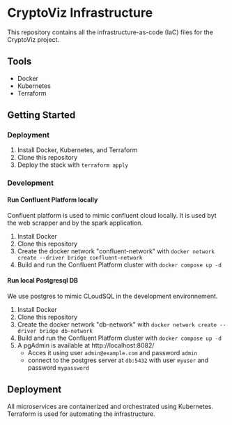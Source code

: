 # CryptoViz Infrastructure

This repository contains all the infrastructure-as-code (IaC) files for the CryptoViz project.

## Tools

- Docker
- Kubernetes
- Terraform

## Getting Started

### Deployment

1. Install Docker, Kubernetes, and Terraform
2. Clone this repository
3. Deploy the stack with `terraform apply`

### Development 

#### Run Confluent Platform locally

Confluent platform is used to mimic confluent cloud locally. It is used byt the web scrapper and by the spark application.

1. Install Docker
2. Clone this repository
3. Create the docker network "confluent-network" with `docker network create --driver bridge confluent-network`
4. Build and run the Confluent Platform cluster with `docker compose up -d`

#### Run local Postgresql DB

We use postgres to mimic CLoudSQL in the development environnement.

1. Install Docker
2. Clone this repository
3. Create the docker network "db-network" with `docker network create --driver bridge db-network`
4. Build and run the Confluent Platform cluster with `docker compose up -d`
5. A pgAdmin is available at http://localhost:8082/ 
    - Acces it using  user `admin@example.com` and password `admin`
    - connect to the postgres server at `db:5432` with user `myuser` and password `mypassword`

## Deployment

All microservices are containerized and orchestrated using Kubernetes. Terraform is used for automating the infrastructure.

